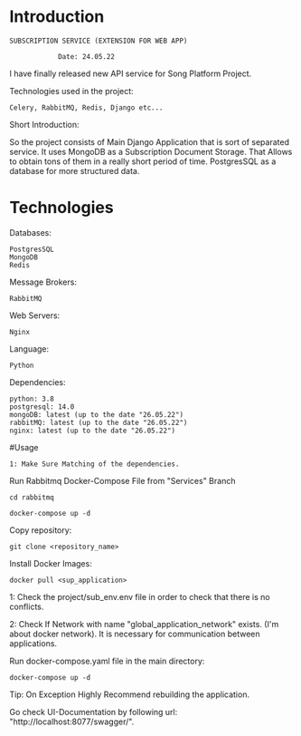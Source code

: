     
#               Introduction
    SUBSCRIPTION SERVICE (EXTENSION FOR WEB APP) 

                Date: 24.05.22
I have finally released new API service for Song Platform Project.

Technologies used in the project:
    
    Celery, RabbitMQ, Redis, Django etc...


Short Introduction:

So the project consists of Main Django Application that is sort of 
separated service. It uses MongoDB as a Subscription Document Storage.
That Allows to obtain tons of them in a really short period of time. 
PostgresSQL as a database for more structured data.

# Technologies

Databases:
    
    PostgresSQL
    MongoDB 
    Redis

Message Brokers: 
    
    RabbitMQ 

Web Servers:
    
    Nginx 

Language: 

    Python 

Dependencies:
    
    python: 3.8 
    postgresql: 14.0
    mongoDB: latest (up to the date "26.05.22")
    rabbitMQ: latest (up to the date "26.05.22")
    nginx: latest (up to the date "26.05.22")

#Usage
    
    1: Make Sure Matching of the dependencies.
    

Run Rabbitmq Docker-Compose File from "Services" Branch

    cd rabbitmq
    
    docker-compose up -d 

Copy repository:
    
    git clone <repository_name>

Install Docker Images:
    
    docker pull <sup_application>


1: Check the project/sub_env.env file in order to check that there is no conflicts.

2: Check If Network with name "global_application_network" exists.
(I'm about docker network). It is necessary for communication between applications.


Run docker-compose.yaml file in the main directory: 
    
    docker-compose up -d 

Tip: On Exception Highly Recommend rebuilding the application.


Go check UI-Documentation by following url: "http://localhost:8077/swagger/".




